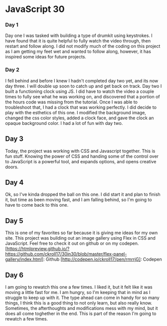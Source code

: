 # JavaScript 30

### Day 1
Day one I was tasked with building a type of drumkit using keystrokes. I have found that it is quite helpful to fully watch the video through, then restart and follow along.
I did not modify much of the coding on this project as I am getting my feet wet and wanted to follow along, however, it has inspired some ideas for future projects.

### Day 2
I fell behind and before I knew I hadn't completed day two yet, and its now day three. I will double up soon to catch up and get back on track.
Day two I built a functioning clock using JS. I did have to watch the video a couple times to fully see what he was working on, and discovered that a portion of the hours code was missing from the tutorial. Once I was able to troubleshoot that, I had a clock that was working perfectly.
I did decide to play with the esthetics of this one. I modified the background image, changed the css color styles, added a clock face, and gave the clock an opaque background color.
I had a lot of fun with day two.

## Day 3
Today, the project was working with CSS and Javascript together. This is fun stuff. Knowing the power of CSS and handing some of the control over to JavaScript is a powerful tool, and expands options, and opens creative doors.

## Day 4
Ok, so I've kinda dropped the ball on this one. I did start it and plan to finish it, but time as been moving fast, and I am falling behind, so I'm going to have to come back to this one.

## Day 5
This is one of my favorites so far because it is giving me ideas for my own site.
This project was building out an image gallery using Flex in CSS and JavaScript. Feel free to check it out on github or on my codepen.
[https://htmlpreview.github.io/?https://github.com/ckroll17/30in30/blob/master/flex-panel-gallery/index.html]: Github
[http://codepen.io/ckroll17/pen/rmrrjG]: Codepen

## Day 6

I am going to rewatch this one a few times. I liked it, but it felt like it was moving a little fast for me. I am hungry, so I'm keeping that in mind as I struggle to keep up with it. The type ahead can come in handy for so many things, I think this is a good thing to not only learn, but also really know.
Sometimes, the afterthoughts and modifications mess with my mind, but it does all come toghether in the end. This is part of the reason I'm going to rewatch a few times.
